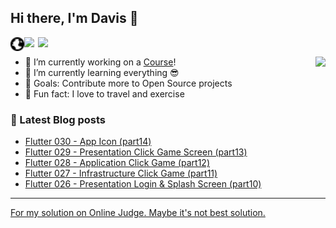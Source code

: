 ## Hi there, I'm Davis 👋

[<img align="left" width="22px" src="https://raw.githubusercontent.com/iconic/open-iconic/master/svg/globe.svg" />][website]
[<img align="left" width="22px" src="https://cdn.jsdelivr.net/npm/simple-icons@v3/icons/instagram.svg" />][instagram]
[<img align="left" width="22px" src="https://cdn.jsdelivr.net/npm/simple-icons@v3/icons/linkedin.svg" />][linkedin]<br>

<a href="https://github.com/anuraghazra/github-readme-stats">
    <img align="right" src="https://github-readme-stats.vercel.app/api/top-langs/?username=Daviswww&layout=compact&theme=radical&hide=javascript,html&hide_title=true" />
</a>

- 🗽 I’m currently working on a [Course][website]!
- 🌱 I’m currently learning everything 😎
- 🍺 Goals: Contribute more to Open Source projects
- 🗿 Fun fact: I love to travel and exercise 

### 📕 Latest Blog posts
<!-- BLOG-POST-LIST:START -->
- [Flutter 030 - App Icon &lpar;part14&rpar;](https://chucs.github.io/flutter-030-application-icon/)
- [Flutter 029 - Presentation Click Game Screen &lpar;part13&rpar;](https://chucs.github.io/flutter-029-presentation-click-game-screen/)
- [Flutter 028 - Application Click Game &lpar;part12&rpar;](https://chucs.github.io/flutter-028-application-click-game/)
- [Flutter 027 - Infrastructure Click Game &lpar;part11&rpar;](https://chucs.github.io/flutter-027-infrastructure-click-game/)
- [Flutter 026 - Presentation Login &amp; Splash Screen &lpar;part10&rpar;](https://chucs.github.io/flutter-026-presentation-login/)
<!-- BLOG-POST-LIST:END -->

---
[For my solution on Online Judge. Maybe it's not best solution.](https://github.com/Daviswww/Submissions-by-UVa-etc)

[website]: https://chucs.github.io/
[instagram]: https://www.instagram.com/hdavisllll/
[linkedin]: https://www.linkedin.com/in/hsing-wei-ho-4b8773191/
[problem]: https://github.com/Daviswww/Submissions-by-UVa-etc



